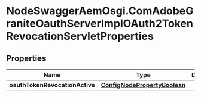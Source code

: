# NodeSwaggerAemOsgi.ComAdobeGraniteOauthServerImplOAuth2TokenRevocationServletProperties

## Properties
Name | Type | Description | Notes
------------ | ------------- | ------------- | -------------
**oauthTokenRevocationActive** | [**ConfigNodePropertyBoolean**](ConfigNodePropertyBoolean.md) |  | [optional] 



